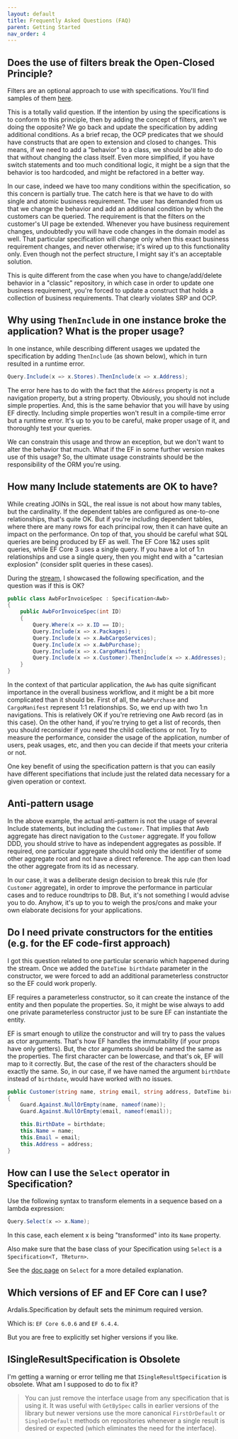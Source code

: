 ```yaml
---
layout: default
title: Frequently Asked Questions (FAQ)
parent: Getting Started
nav_order: 4
---
```


## Does the use of filters break the Open-Closed Principle?

Filters are an optional approach to use with specifications. You'll find samples of them [here](https://github.com/ardalis/Specification/tree/main/samples/Ardalis.Sample.Domain/Filters).

This is a totally valid question. If the intention by using the specifications is to conform to this principle, then by adding the concept of filters, aren't we doing the opposite? We go back and update the specification by adding additional conditions.
As a brief recap, the OCP predicates that we should have constructs that are open to extension and closed to changes. This means, if we need to add a "behavior" to a class, we should be able to do that without changing the class itself. Even more simplified, if you have switch statements and too much conditional logic, it might be a sign that the behavior is too hardcoded, and might be refactored in a better way.

In our case, indeed we have too many conditions within the specification, so this concern is partially true. The catch here is that we have to do with single and atomic business requirement. The user has demanded from us that we change the behavior and add an additional condition by which the customers can be queried. The requirement is that the filters on the customer's UI page be extended. Whenever you have business requirement changes, undoubtedly you will have code changes in the domain model as well. That particular specification will change only when this exact business requirement changes, and never otherwise; it's wired up to this functionality only. Even though not the perfect structure, I might say it's an acceptable solution.

This is quite different from the case when you have to change/add/delete behavior in a "classic" repository, in which case in order to update one business requirement, you're forced to update a construct that holds a collection of business requirements. That clearly violates SRP and OCP.

## Why using `ThenInclude` in one instance broke the application? What is the proper usage?

In one instance, while describing different usages we updated the specification by adding `ThenInclude` (as shown below), which in turn resulted in a runtime error.

```csharp
Query.Include(x => x.Stores).ThenInclude(x => x.Address);
```

The error here has to do with the fact that the `Address` property is not a navigation property, but a string property. Obviously, you should not include simple properties. And, this is the same behavior that you will have by using EF directly. Including simple properties won't result in a compile-time error but a runtime error. It's up to you to be careful, make proper usage of it, and thoroughly test your queries.

We can constrain this usage and throw an exception, but we don't want to alter the behavior that much. What if the EF in some further version makes use of this usage? So, the ultimate usage constraints should be the responsibility of the ORM you're using.

## How many Include statements are OK to have?

While creating JOINs in SQL, the real issue is not about how many tables, but the cardinality. If the dependent tables are configured as one-to-one relationships, that's quite OK. But if you're including dependent tables, where there are many rows for each principal row, then it can have quite an impact on the performance. On top of that, you should be careful what SQL queries are being produced by EF as well. The EF Core 1&2 uses split queries, while EF Core 3 uses a single query. If you have a lot of 1:n relationships and use a single query, then you might end with a "cartesian explosion" (consider split queries in these cases).

During the [stream](https://www.youtube.com/watch?v=BgWWbBUWyig&t=315s&ab_channel=Ardalis), I showcased the following specification, and the question was if this is OK?

```csharp
public class AwbForInvoiceSpec : Specification<Awb>
{
    public AwbForInvoiceSpec(int ID)
    {
        Query.Where(x => x.ID == ID);
        Query.Include(x => x.Packages);
        Query.Include(x => x.AwbCargoServices);
        Query.Include(x => x.AwbPurchase);
        Query.Include(x => x.CargoManifest);
        Query.Include(x => x.Customer).ThenInclude(x => x.Addresses);
    }
}
```

In the context of that particular application, the `Awb` has quite significant importance in the overall business workflow, and it might be a bit more complicated than it should be. First of all, the `AwbPurchase` and `CargoManifest` represent 1:1 relationships. So, we end up with two 1:n navigations. This is relatively OK if you're retrieving one Awb record (as in this case). On the other hand, if you're trying to get a list of records, then you should reconsider if you need the child collections or not. Try to measure the performance, consider the usage of the application, number of users, peak usages, etc, and then you can decide if that meets your criteria or not.

One key benefit of using the specification pattern is that you can easily have different specifiations that include just the related data necessary for a given operation or context.

## Anti-pattern usage

In the above example, the actual anti-pattern is not the usage of several Include statements, but including the `Customer`. That implies that Awb aggregate has direct navigation to the `Customer` aggregate. If you follow DDD, you should strive to have as independent aggregates as possible. If required, one particular aggregate should hold only the identifier of some other aggregate root and not have a direct reference. The app can then load the other aggregate from its id as necessary.

In our case, it was a deliberate design decision to break this rule (for `Customer` aggregate), in order to improve the performance in particular cases and to reduce roundtrips to DB. But, it's not something I would advise you to do. Anyhow, it's up to you to weigh the pros/cons and make your own elaborate decisions for your applications.

## Do I need private constructors for the entities (e.g. for the EF code-first approach)

I got this question related to one particular scenario which happened during the stream. Once we added the `DateTime birthdate` parameter in the constructor, we were forced to add an additional parameterless constructor so the EF could work properly.

EF requires a parameterless constructor, so it can create the instance of the entity and then populate the properties. So, it might be wise always to add one private parameterless constructor just to be sure EF can instantiate the entity.

EF is smart enough to utilize the constructor and will try to pass the values as ctor arguments. That's how EF handles the immutability (if your props have only getters). But, the ctor arguments should be named the same as the properties. The first character can be lowercase, and that's ok, EF will map to it correctly. But, the case of the rest of the characters should be exactly the same. So, in our case, if we have named the argument `birthDate` instead of `birthdate`, would have worked with no issues.

```csharp
public Customer(string name, string email, string address, DateTime birthdate)
{
    Guard.Against.NullOrEmpty(name, nameof(name));
    Guard.Against.NullOrEmpty(email, nameof(email));

    this.BirthDate = birthdate;
    this.Name = name;
    this.Email = email;
    this.Address = address;
}
```

## How can I use the `Select` operator in Specification?

Use the following syntax to transform elements in a sequence based on a lambda expression:

```csharp
Query.Select(x => x.Name);
```

In this case, each element x is being "transformed" into its `Name` property.

Also make sure that the base class of your Specification using `Select` is a `Specification<T, TReturn>`.

See the [doc page](../features/select.md) on `Select` for a more detailed explanation.

## Which versions of EF and EF Core can I use?

Ardalis.Specification by default sets the minimum required version.

Which is: `EF Core 6.0.6` and `EF 6.4.4`.

But you are free to explicitly set higher versions if you like.

## ISingleResultSpecification is Obsolete

I'm getting a warning or error telling me that `ISingleResultSpecification` is obsolete. What am I supposed to do to fix it?

> You can just remove the interface usage from any specification that is using it. It was useful with `GetBySpec` calls in earlier versions of the library but newer versions use the more canonical `FirstOrDefault` or `SingleOrDefault` methods on repositories whenever a single result is desired or expected (which eliminates the need for the interface).

